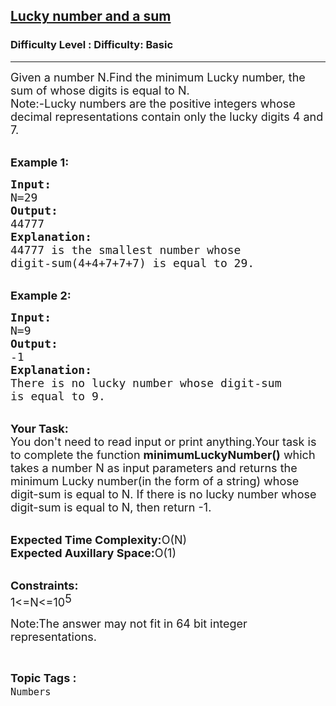 <h2><a href="https://www.geeksforgeeks.org/problems/lucky-number-and-a-sum0329/1?page=12&difficulty=Basic&status=unsolved,attempted&sortBy=accuracy">Lucky number and a sum</a></h2><h3>Difficulty Level : Difficulty: Basic</h3><hr><div class="problems_problem_content__Xm_eO"><p><span style="font-size:18px">Given a number N.Find the minimum Lucky number, the sum of whose digits is equal to N.<br>
Note:-Lucky numbers are the positive integers whose decimal representations contain only the lucky digits 4 and 7.&nbsp;</span></p>

<p><br>
<strong><span style="font-size:18px">Example 1:</span></strong></p>

<pre><span style="font-size:18px"><strong>Input:</strong>
N=29
<strong>Output:</strong>
44777
<strong>Explanation:</strong>
44777 is the smallest number whose 
digit-sum(4+4+7+7+7) is equal to 29.</span></pre>

<p><br>
<strong><span style="font-size:18px">Example 2:</span></strong></p>

<pre><span style="font-size:18px"><strong>Input:</strong>
N=9
<strong>Output:</strong>
-1
<strong>Explanation:</strong>
There is no lucky number whose digit-sum
is equal to 9.</span></pre>

<p><br>
<span style="font-size:18px"><strong>Your Task:</strong><br>
You don't need to read input or print anything.Your task is to complete the function <strong>minimumLuckyNumber()</strong> which takes a number N as input parameters and returns the minimum Lucky number(in the form of a string)&nbsp;whose digit-sum is equal to N. If there is no lucky number whose digit-sum is equal to N, then return -1.</span></p>

<p><br>
<span style="font-size:18px"><strong>Expected Time Complexity:</strong>O(N)<br>
<strong>Expected Auxillary Space:</strong>O(1)</span></p>

<p><br>
<span style="font-size:18px"><strong>Constraints:</strong><br>
1&lt;=N&lt;=10</span><sup><span style="font-size:18px">5</span></sup></p>

<p><sup><span style="font-size:18px">Note:The answer may not fit in 64 bit integer representations.</span></sup></p>
</div><br><p><span style=font-size:18px><strong>Topic Tags : </strong><br><code>Numbers</code>&nbsp;